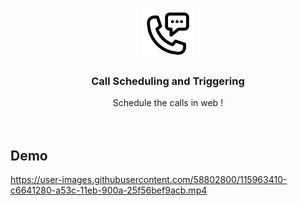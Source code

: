 
<br />
<p align="center">
  <a href="">
    <img src="call.png" alt="Logo" width="80" height="80">
  </a>

  <h3 align="center">Call Scheduling and Triggering</h3>

  <p align="center">
   Schedule the calls in web !
    <br />
    <br />
    <br />
  </p>
</p>

## Demo

https://user-images.githubusercontent.com/58802800/115963410-c6641280-a53c-11eb-900a-25f56bef9acb.mp4



